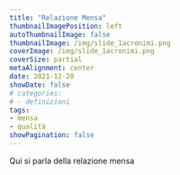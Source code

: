 ```yaml
---
title: "Relazione Mensa"
thumbnailImagePosition: left
autoThumbnailImage: false
thumbnailImage: /img/slide_1acronimi.png
coverImage: /img/slide_1acronimi.png
coverSize: partial
metaAlignment: center
date: 2021-12-20
showDate: false
# categories:
# - definizioni
tags:
- mensa
- qualità
showPagination: false
---
```


Qui si parla della relazione mensa

